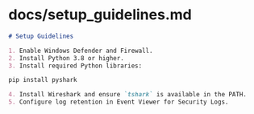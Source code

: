 # docs/setup_guidelines.md
```markdown
# Setup Guidelines

1. Enable Windows Defender and Firewall.
2. Install Python 3.8 or higher.
3. Install required Python libraries:
```
   ```bash
   pip install pyshark
   ```
```markdown
4. Install Wireshark and ensure `tshark` is available in the PATH.
5. Configure log retention in Event Viewer for Security Logs.
```
